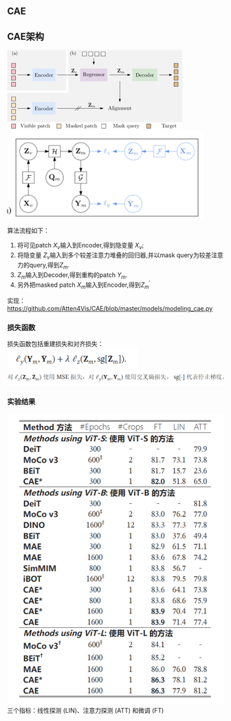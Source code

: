 ## CAE


## CAE架构
![alt text](image.png)
![alt text](image-1.png)

算法流程如下：
1. 将可见patch $X_v$输入到Encoder,得到隐变量 $X_v$;
2. 将隐变量 $Z_v$输入到多个较差注意力堆叠的回归器,并以mask query为较差注意力的query,得到$Z_m$.
3. $Z_m$输入到Decoder,得到重构的patch $Y_m$.
4. 另外把masked patch $X_m$输入到Encoder,得到$Z_m^{'}$

实现：https://github.com/Atten4Vis/CAE/blob/master/models/modeling_cae.py
### 损失函数
损失函数包括重建损失和对齐损失：
![alt text](image-2.png)
![alt text](image-3.png)


### 实验结果
![alt text](image-4.png)
三个指标：线性探测 (LIN)、注意力探测 (ATT) 和微调 (FT) 